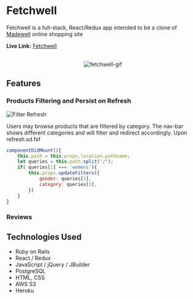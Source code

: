 # Fetchwell
Fetchwell is a full-stack, React/Redux app intended to be a clone of [Madewell](https://www.madewell.com/) online shopping site

**Live Link:** [Fetchwell](https://fetchwell.herokuapp.com/#/)
<br>
<br>
<p align="center">
  <img src="https://github.com/pdlai/fetchwell/blob/main/fetchwell_demo_large.gif" alt="fetchwell-gif"></a></img>
</p>

## Features
### Products Filtering and Persist on Refresh
![Filter Refresh]()

Users may browse products that are filtered by category. The nav-bar shows different categories and will filter and redirect accordingly. Upon refresh.sd.fsf
```javascript
componentDidMount(){
    this.path = this.props.location.pathname;
    let queries = this.path.split("/");
    if( queries[1] === 'womens'){
        this.props.updateFilters({
            gender: queries[1],
            category: queries[2],
        })
    }
}
 ```
### Reviews

## Technologies Used
* Ruby on Rails
* React / Redux
* JavaScript / jQuery / JBuilder
* PostgreSQL
* HTML, CSS
* AWS S3
* Heroku

